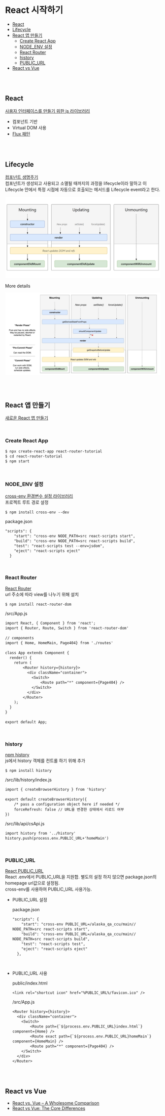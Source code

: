 # React 시작하기
- [React](#react)
- [Lifecycle](#lifecycle)
- [React 앱 만들기](#react-앱-만들기)
    - [Create React App](#create-react-app)
    - [NODE_ENV 설정](#node_env-설정)
    - [React Router](#react-router)
    - [history](#history)
    - [PUBLIC_URL](#public_url)
- [React vs Vue](#react-vs-vue)

<br>
<br>

## React
[사용자 인터페이스를 만들기 위한 js 라이브러리](https://reactjs.org/)
- 컴포넌트 기반
- Virtual DOM 사용
- [Flux 패턴](http://webframeworks.kr/tutorials/react/flux/)

<br>
<br>

## Lifecycle
[컴포넌트 생명주기](https://ko.reactjs.org/docs/react-component.html#the-component-lifecycle)   
컴포넌트가 생성되고 사용되고 소멸될 때까지의 과정을 lifecycle이라 말하고 이 Lifecycle 안에서 특정 시점에 자동으로 호출되는 메서드를 Lifecycle event라고 한다.  

![react lifecycle simple](./docs/react_lifecycle_simple.png)

More details

![react lifecycle details](./docs/react_lifecycle.jpg)

<br>
<br>

## React 앱 만들기
[새로운 React 앱 만들기](https://ko.reactjs.org/docs/create-a-new-react-app.html)

<br>

### Create React App
```
$ npx create-react-app react-router-tutorial
$ cd react-router-tutorial
$ npm start
```

<br/>

### NODE_ENV 설정
[cross-env 환경변수 설정 라이브러리](https://www.npmjs.com/package/cross-env)  
프로젝트 루트 경로 설정
```
$ npm install cross-env --dev
```
package.json
```
"scripts": {
    "start": "cross-env NODE_PATH=src react-scripts start",
    "build": "cross-env NODE_PATH=src react-scripts build",
    "test": "react-scripts test --env=jsdom",
    "eject": "react-scripts eject"
  }
```

<br/>

### React Router
[React Router](https://reacttraining.com/react-router/web/guides/quick-start)  
url 주소에 따라 view를 나누기 위해 설치
```
$ npm install react-router-dom
```
/src/App.js
```
import React, { Component } from 'react';
import { Router, Route, Switch } from 'react-router-dom'

// components
import { Home, HomeMain, Page404} from './routes'

class App extends Component {
  render() {
    return (
        <Router history={history}>
          <div className="container">
            <Switch>
                <Route path="*" component={Page404} />
            </Switch>
          </div>
        </Router>
    );
  }
}

export default App;

```

<br>

### history 
[npm history](https://www.npmjs.com/package/history)  
js에서 history 객체를 컨트롤 하기 위해 추가
```
$ npm install history
```
/src/lib/history/index.js
```
import { createBrowserHistory } from 'history'

export default createBrowserHistory({
    /* pass a configuration object here if needed */
    forceRefresh: false // URL을 변경한 상태에서 리로드 여부
})
```
/src/lib/api/csApi.js
```
import history from '../history'
history.push(process.env.PUBLIC_URL+'homeMain')
```

<br/>

### PUBLIC_URL
[React PUBLIC_URL](https://facebook.github.io/create-react-app/docs/advanced-configuration)  
React .env에서 PUBLIC_URL을 지원합. 별도의 설정 하지 않으면 package.json의 homepage url값으로 설정됨.  
cross-env를 사용하여 PUBLIC_URL 사용가능.

- PUBLIC_URL 설정

    package.json
    ```
    "scripts": {
        "start": "cross-env PUBLIC_URL=/alaska_qa_ccu/main// NODE_PATH=src react-scripts start",
        "build": "cross-env PUBLIC_URL=/alaska_qa_ccu/main// NODE_PATH=src react-scripts build",
        "test": "react-scripts test",
        "eject": "react-scripts eject"
      },
    ```
    <br>
- PUBLIC_URL 사용
  
    public/index.html
    ```
    <link rel="shortcut icon" href="%PUBLIC_URL%/favicon.ico" />
    ```
    /src/App.js
    ```
    <Router history={history}>
      <div className="container">
        <Switch>
            <Route path={`${process.env.PUBLIC_URL}index.html`} component={Home} />
            <Route exact path={`${process.env.PUBLIC_URL}homeMain`} component={HomeMain} />
            <Route path="*" component={Page404} />
        </Switch>
      </div>
    </Router>
    ```

<br>
<br>

## React vs Vue
- [React vs. Vue – A Wholesome Comparison](https://programmingwithmosh.com/javascript/react-vs-vue-a-wholesome-comparison/)  
- [React vs Vue: The Core Differences](https://mentormate.com/blog/react-vs-vue-the-core-differences/)


